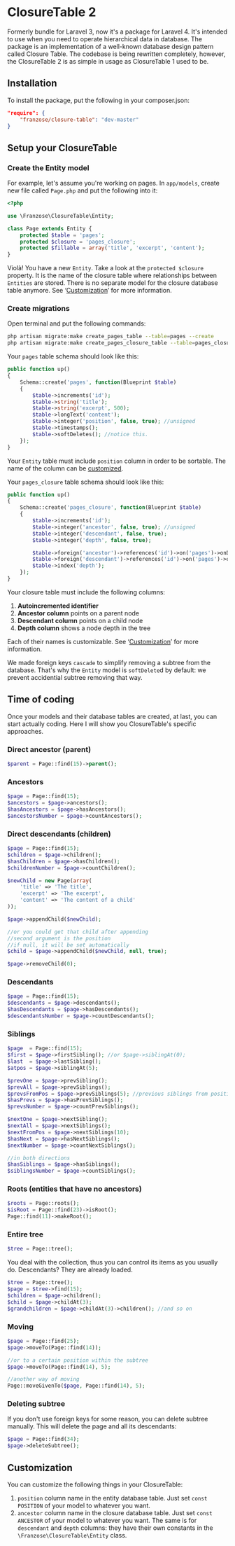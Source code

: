 # ClosureTable 2

Formerly bundle for Laravel 3, now it's a package for Laravel 4. It's intended to use when you need to operate hierarchical data in database. The package is an implementation of a well-known database design pattern called Closure Table. The codebase is being rewritten completely, however, the ClosureTable 2 is as simple in usage as ClosureTable 1 used to be.

## Installation
To install the package, put the following in your composer.json:

```json
"require": {
	"franzose/closure-table": "dev-master"
}
```

## Setup your ClosureTable
### Create the Entity model
For example, let's assume you're working on pages. In `app/models`, create new file called `Page.php` and put the following into it:

```php
<?php

use \Franzose\ClosureTable\Entity;

class Page extends Entity {
    protected $table = 'pages';
    protected $closure = 'pages_closure';
    protected $fillable = array('title', 'excerpt', 'content');
}
```

Violà! You have a new `Entity`. Take a look at the `protected $closure` property. It is the name of the closure table where relationships between `Entities` are stored. There is no separate model for the closure database table anymore. See ‘<a href="#customization">Customization</a>’ for more information.

### Create migrations

Open terminal and put the following commands:

```bash
php artisan migrate:make create_pages_table --table=pages --create
php artisan migrate:make create_pages_closure_table --table=pages_closure --create
```

Your `pages` table schema should look like this:

```php
public function up()
{
	Schema::create('pages', function(Blueprint $table)
	{
		$table->increments('id');
        $table->string('title');
        $table->string('excerpt', 500);
        $table->longText('content');
        $table->integer('position', false, true); //unsigned
		$table->timestamps();
        $table->softDeletes(); //notice this.
	});
}
```

Your `Entity` table must include `position` column in order to be sortable. The name of the column can be <a href="#customization">customized</a>.

Your `pages_closure` table schema should look like this:

```php
public function up()
{
	Schema::create('pages_closure', function(Blueprint $table)
	{
		$table->increments('id');
        $table->integer('ancestor', false, true); //unsigned
        $table->integer('descendant', false, true);
        $table->integer('depth', false, true);

        $table->foreign('ancestor')->references('id')->on('pages')->onDelete('cascade');
        $table->foreign('descendant')->references('id')->on('pages')->onDelete('cascade');
        $table->index('depth');
	});
}
```

Your closure table must include the following columns:<br>
1. **Autoincremented identifier**<br>
2. **Ancestor column** points on a parent node<br>
3. **Descendant column** points on a child node<br>
4. **Depth column** shows a node depth in the tree

Each of their names is customizable. See ‘<a href="#customization">Customization</a>’ for more information.

We made foreign keys `cascade` to simplify removing a subtree from the database. That's why the `Entity` model is `softDelete`d by default: we prevent accidential subtree removing that way.

## Time of coding
Once your models and their database tables are created, at last, you can start actually coding. Here I will show you ClosureTable's specific approaches.

### Direct ancestor (parent)

```php
$parent = Page::find(15)->parent();
```

### Ancestors

```php
$page = Page::find(15);
$ancestors = $page->ancestors();
$hasAncestors = $page->hasAncestors();
$ancestorsNumber = $page->countAncestors();
```

### Direct descendants (children)

```php
$page = Page::find(15);
$children = $page->children();
$hasChildren = $page->hasChildren();
$childrenNumber = $page->countChildren();

$newChild = new Page(array(
	'title' => 'The title',
	'excerpt' => 'The excerpt',
	'content' => 'The content of a child'
));

$page->appendChild($newChild);

//or you could get that child after appending
//second argument is the position
//if null, it will be set automatically
$child = $page->appendChild($newChild, null, true);

$page->removeChild(0);
```

### Descendants

```php
$page = Page::find(15);
$descendants = $page->descendants();
$hasDescendants = $page->hasDescendants();
$descendantsNumber = $page->countDescendants();
```

### Siblings

```php
$page  = Page::find(15);
$first = $page->firstSibling(); //or $page->siblingAt(0);
$last  = $page->lastSibling();
$atpos = $page->siblingAt(5);

$prevOne = $page->prevSibling();
$prevAll = $page->prevSiblings();
$prevsFromPos = $page->prevSiblings(5); //previous siblings from position 5
$hasPrevs = $page->hasPrevSiblings();
$prevsNumber = $page->countPrevSiblings();

$nextOne = $page->nextSibling();
$nextAll = $page->nextSiblings();
$nextFromPos = $page->nextSiblings(10);
$hasNext = $page->hasNextSiblings();
$nextNumber = $page->countNextSiblings();

//in both directions
$hasSiblings = $page->hasSiblings();
$siblingsNumber = $page->countSiblings();
```

### Roots (entities that have no ancestors)

```php
$roots = Page::roots();
$isRoot = Page::find(23)->isRoot();
Page::find(11)->makeRoot();
```

### Entire tree

```php
$tree = Page::tree();
```

You deal with the collection, thus you can control its items as you usually do. Descendants? They are already loaded.

```php
$tree = Page::tree();
$page = $tree->find(15);
$children = $page->children();
$child = $page->childAt(3);
$grandchildren = $page->childAt(3)->children(); //and so on
```

### Moving

```php
$page = Page::find(25);
$page->moveTo(Page::find(14));

//or to a certain position within the subtree
$page->moveTo(Page::find(14), 5);

//another way of moving
Page::moveGivenTo($page, Page::find(14), 5);
```

### Deleting subtree
If you don't use foreign keys for some reason, you can delete subtree manually. This will delete the page and all its descendants:

```php
$page = Page::find(34);
$page->deleteSubtree();
```

## Customization
You can customize the following things in your ClosureTable:<br>
1. `position` column name in the entity database table. Just set `const POSITION` of your model to whatever you want.<br>
2. `ancestor` column name in the closure database table. Just set `const ANCESTOR` of your model to whatever you want. The same is for `descendant` and `depth` columns: they have their own constants in the `\Franzose\ClosureTable\Entity` class.
